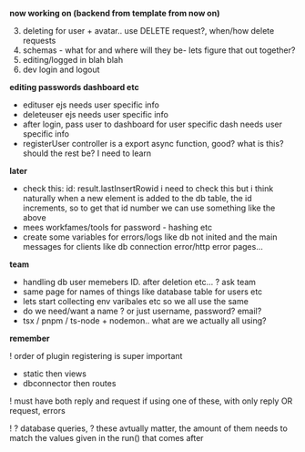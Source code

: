 

**now working on (backend from template from now on)** 

3) deleting for user + avatar.. use DELETE request?, when/how delete requests
4) schemas - what for and where will they be- lets figure that out together? 
5) editing/logged in blah blah
6) dev login and logout


**editing passwords dashboard etc**
- edituser ejs needs user specific info
- deleteuser ejs needs user specific info
- after login, pass user to dashboard for user specific dash needs user specific info
- registerUser controller is a export async function, good? what is this? should the rest be? I need to learn


**later**
- check this: id: result.lastInsertRowid i need to check this but i think naturally when a new element is added to the db table, the id increments, so to get that id number we can use something like the above
- mees workfames/tools for password - hashing etc
- create some variables for errors/logs like db not inited and the main messages for 	clients like db connection error/http error pages...




**team**

- handling db user memebers ID. after deletion etc... ? ask team
- same page for names of things like database table for users etc
- lets start collecting env varibales etc so we all use the same
- do we need/want a name ? or just username, password? email?
- tsx / pnpm / ts-node + nodemon.. what are we actually all using?


**remember**

 ! order of plugin registering is super important
- static then views
- dbconnector then routes

 ! must have both reply and request if using one of these, with only reply OR request, errors 

 ! ? database queries, ? these avtually matter, the amount of them needs to match the values given in the run() that comes after
